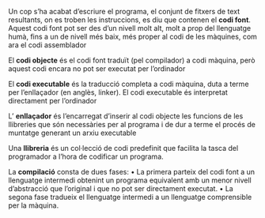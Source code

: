 
Un cop s’ha acabat d’escriure el programa, el conjunt de fitxers de text
resultants, on es troben les instruccions, es diu que contenen el **codi font**.
Aquest codi font pot ser des d’un nivell molt alt, molt a prop del llenguatge
humà, fins a un de nivell més baix, més proper al codi de les màquines, com
ara el codi assemblador

El **codi objecte** és el codi font traduït (pel compilador) a codi màquina, però
aquest codi encara no pot ser executat per l’ordinador
 
El **codi executable** és la traducció completa a codi màquina, duta a terme per
l’enllaçador (en anglès, linker). El codi executable és interpretat directament
per l’ordinador

L’ **enllaçador** és l’encarregat d’inserir al codi objecte les funcions de les llibreries
que són necessàries per al programa i de dur a terme el procés de muntatge
generant un arxiu executable

Una **llibreria** és un col·lecció de codi predefinit que facilita la tasca del programador
a l’hora de codificar un programa.

La **compilació** consta de dues fases:
• La primera parteix del codi font a un llenguatge intermedi obtenint un
programa equivalent amb un menor nivell d’abstracció que l’original i que
no pot ser directament executat.
• La segona fase tradueix el llenguatge intermedi a un llenguatge comprensible
per la màquina.
